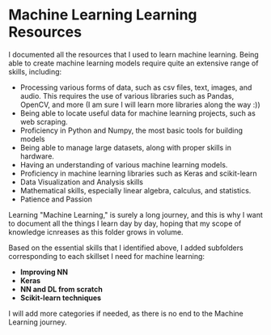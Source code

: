 # Machine Learning Learning Resources  
I documented all the resources that I used to learn machine learning. Being able to create machine learning models require quite an extensive range of skills, including:
* Processing various forms of data, such as csv files, text, images, and audio. This requires the use of various libraries such as Pandas, OpenCV, and more (I am sure I will learn more libraries along the way :))
* Being able to locate useful data for machine learning projects, such as web scraping.
* Proficiency in Python and Numpy, the most basic tools for building models
* Being able to manage large datasets, along with proper skills in hardware.
* Having an understanding of various machine learning models.
* Proficiency in machine learning libraries such as Keras and scikit-learn
* Data Visualization and Analysis skills
* Mathematical skills, especially linear algebra, calculus, and statistics.
* Patience and Passion


Learning "Machine Learning," is surely a long journey, and this is why I want to document all the things I learn day by day, hoping that my scope of knowledge icnreases as this folder grows in volume. 

Based on the essential skills that I identified above, I added subfolders corresponding to each skillset I need for machine learning:
* **Improving NN**
* **Keras**
* **NN and DL from scratch**
* **Scikit-learn techniques**

I will add more categories if needed, as there is no end to the Machine Learning journey.
